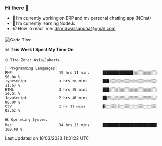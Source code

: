 ### Hi there 👋

- 🔭 I’m currently working on ERP and my personal chatting app (NChat)
- 🌱 I’m currently learning NodeJs
- 📫 How to reach me: denridwansaputra@gmail.com


<!--START_SECTION:waka-->
![Code Time](http://img.shields.io/badge/Code%20Time-2%2C802%20hrs%2052%20mins-blue)

📊 **This Week I Spent My Time On** 

```text
🕑︎ Time Zone: Asia/Jakarta

💬 Programming Languages: 
PHP                      19 hrs 11 mins      ██████████████░░░░░░░░░░░   56.08 % 
TypeScript               3 hrs 58 mins       ███░░░░░░░░░░░░░░░░░░░░░░   11.63 % 
HTML                     3 hrs 35 mins       ███░░░░░░░░░░░░░░░░░░░░░░   10.51 % 
JavaScript               2 hrs 46 mins       ██░░░░░░░░░░░░░░░░░░░░░░░   08.09 % 
CSV                      1 hr 12 mins        █░░░░░░░░░░░░░░░░░░░░░░░░   03.52 % 

💻 Operating System: 
Mac                      34 hrs 13 mins      █████████████████████████   100.00 % 
```


 Last Updated on 18/03/2023 11:31:22 UTC
<!--END_SECTION:waka-->
